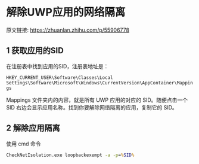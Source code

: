 # 解除UWP应用的网络隔离


<!--more-->

原文链接: <https://zhuanlan.zhihu.com/p/55906778>

## 1 获取应用的SID

在注册表中找到应用的SID，注册表地址是：

`HKEY_CURRENT_USER\Software\Classes\Local Settings\Software\Microsoft\Windows\CurrentVersion\AppContainer\Mappings`

Mappings 文件夹内的内容，就是所有 UWP 应用的对应的 SID。随便点击一个 SID 右边会显示应用名称。找到你要解除网络隔离的应用，复制它的 SID。

## 2 解除应用隔离

使用 cmd 命令

```cmd
CheckNetIsolation.exe loopbackexempt -a -p=%SID%
```
